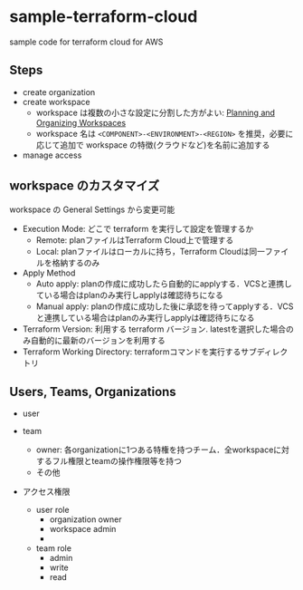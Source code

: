 # sample-terraform-cloud
sample code for terraform cloud for AWS


## Steps
* create organization
* create workspace
  * workspace は複数の小さな設定に分割した方がよい: [Planning and Organizing Workspaces ](https://www.terraform.io/docs/cloud/workspaces/index.html#planning-and-organizing-workspaces)
  * workspace 名は `<COMPONENT>-<ENVIRONMENT>-<REGION>` を推奨，必要に応じて追加で workspace の特徴(クラウドなど)を名前に追加する
* manage access

## workspace のカスタマイズ
workspace の General Settings から変更可能

* Execution Mode: どこで terraform を実行して設定を管理するか
  * Remote: planファイルはTerraform Cloud上で管理する
  * Local: planファイルはローカルに持ち，Terraform Cloudは同一ファイルを格納するのみ
* Apply Method
  * Auto apply: planの作成に成功したら自動的にapplyする．VCSと連携している場合はplanのみ実行しapplyは確認待ちになる
  * Manual apply: planの作成に成功した後に承認を待ってapplyする．VCSと連携している場合はplanのみ実行しapplyは確認待ちになる
* Terraform Version: 利用する terraform バージョン. latestを選択した場合のみ自動的に最新のバージョンを利用する
* Terraform Working Directory: terraformコマンドを実行するサブディレクトリ

## Users, Teams, Organizations
* user

* team
  * owner: 各organizationに1つある特権を持つチーム．全workspaceに対するフル権限とteamの操作権限等を持つ
  * その他
* アクセス権限
  * user role
    * organization owner
    * workspace admin
    * 
  * team role
    * admin
    * write
    * read
